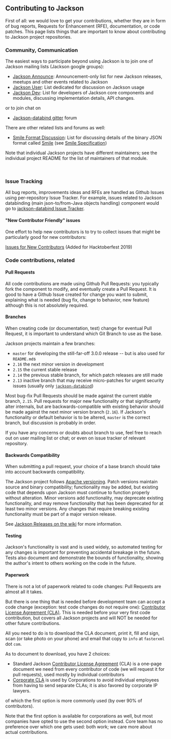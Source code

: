 ## Contributing to Jackson

First of all: we would love to get your contributions, whether they are in form of bug reports,
Requests for Enhancement (RFE), documentation, or code patches.
This page lists things that are important to know about contributing to Jackson project repositories.

### Community, Communication

The easiest ways to participate beyond using Jackson is to join one of Jackson mailing lists
(Jackson google groups):

* [Jackson Announce](https://groups.google.com/forum/#!forum/jackson-announce): Announcement-only list for new Jackson releases, meetups and other events related to Jackson
* [Jackson User](https://groups.google.com/forum/#!forum/jackson-user): List dedicated for discussion on Jackson usage
* [Jackson Dev](https://groups.google.com/forum/#!forum/jackson-dev): List for developers of Jackson core components and modules, discussing implementation details, API changes.

or to join chat on

* [Jackson-databind gitter](https://gitter.im/FasterXML/jackson-databind) forum

There are other related lists and forums as well:

* [Smile Format Discussion](https://groups.google.com/forum/#!forum/smile-format-discussion): List for discussing details of the binary JSON format called [Smile](https://en.wikipedia.org/wiki/Smile_%28data_interchange_format%29) (see [Smile Specification](https://github.com/FasterXML/smile-format-specification))

Note that individual Jackson projects have different maintainers; see the individual project
README for the list of maintainers of that module.

<br>

### Issue Tracking

All bug reports, improvements ideas and RFEs are handled as Github Issues using
per-repository Issue Tracker. For example, issues related to Jackson databinding
(main json-to/from-Java objects handling) component would go
to [jackson-databind Issue Tracker](https://github.com/FasterXML/jackson-databind/issues).

#### "New Contributor Friendly" issues

One effort to help new contributors is to try to collect issues that might be particularly good for
new contributors:

[Issues for New Contributors](https://github.com/FasterXML/jackson/wiki/Issues-For-New-Contributors) (Added for Hacktoberfest 2019)

### Code contributions, related

#### Pull Requests

All code contributions are made using Github Pull Requests: you typically fork the component
to modify, and eventually create a Pull Request. It is good to have a Github Issue created
for change you want to submit, explaining what is needed (bug fix, change to behavior,
new feature) although this is not absolutely required.

#### Branches

When creating code (or documentation, test) change for eventual Pull Request, it is important to
understand which Git Branch to use as the base.

Jackson projects maintain a few branches:

* `master` for developing the still-far-off 3.0.0 release -- but is also used for `README.md`s
* `2.16` the next minor version in development
* `2.15` the current stable release
* `2.14` the previous stable branch, for which patch releases are still made
* `2.13` inactive branch that may receive micro-patches for urgent security issues (usually only [`jackson-databind`](https://github.com/FasterXML/jackson-databind))

Most bug-fix Pull Requests should be made against the current stable branch, `2.15`.
Pull requests for major new functionality or that significantly alter internals,
but are backwards-compatible with existing behavior should be made against the next minor version
branch (`2.16`).
If Jackson's functionality or default behavior is to be altered, `master` is the correct branch, but
discussion is probably in order.

If you have any concerns or doubts about branch to use, feel free to reach out on user mailing
list or chat; or even on issue tracker of relevant repository.

#### Backwards Compatibility

When submitting a pull request, your choice of a base branch should take into account backwards
compatibility.

The Jackson project follows [Apache versioning](https://apr.apache.org/versioning.html).  Patch
versions maintain source and binary compatibility; functionality may be added, but existing code
that depends upon Jackson must continue to function properly without alteration.  Minor versions
add functionality, may deprecate existing functionality, and may remove functionality that has
been deprecated for at least two minor versions.  Any changes that require breaking existing
functionality must be part of a major version release.

See [Jackson Releases on the wiki](https://github.com/FasterXML/jackson/wiki/Jackson-Releases)
for more information.

#### Testing

Jackson's functionality is vast and is used widely, so automated testing for any changes is
important for preventing accidental breakage in the future.  Tests also document and demonstrate
the bounds of functionality, showing the author's intent to others working on the code in the
future.

#### Paperwork

There is not a lot of paperwork related to code changes: Pull Requests are almost all it takes.

But there is one thing that is needed before development team can accept a code change (exception:
test code changes do not require one):
[Contributor License Agreement (CLA)](https://en.wikipedia.org/wiki/Contributor_License_Agreement).
This is needed before your very first code contribution, but covers all Jackson projects and
will NOT be needed for other future contributions.

All you need to do is to download the CLA document, print it, fill and sign, scan (or take
photo on your phone) and email that copy to `info` at `fasterxml` dot `com`.

As to document to download, you have 2 choices:

* Standard Jackson [Contributor License Agreement](../../blob/master/contributor-agreement.pdf) (CLA) is a one-page document we need from every contributor of code (we will request it for pull requests), used mostly by individual contributors
* [Corporate CLA](../../blob/master/contributor-agreement-corporate.txt) is used by Corporations to avoid individual employees from having to send separate CLAs; it is also favored by corporate IP lawyers.

of which the first option is more commonly used (by over 90% of contributors).

Note that the first option is available for corporations as well, but most companies have opted to use the second option instead. Core team has no preference over which one gets used: both work; we care more about actual contributions.
